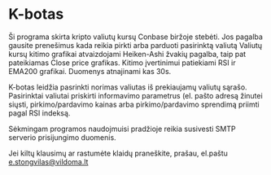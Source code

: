 # K-botas
Ši programa skirta kripto valiutų kursų Conbase biržoje stebėti. Jos pagalba gausite prenešimus kada reikia pirkti arba parduoti pasirinktą valiutą
Valiutų kursų kitimo grafikai atvaizdojami Heiken-Ashi žvakių pagalba, taip pat pateikiamas Close price grafikas. Kitimo įvertinimui patiekiami RSI ir EMA200 grafikai. Duomenys atnajinami kas 30s.

K-botas leidžia pasrinkti norimas valiutas iš prekiaujamų valiutų sąrašo. Pasirinktai valiutai priskirti informavimo parametrus (el. pašto adresą žinutei siųsti, pirkimo/pardavimo kainas arba pirkimo/pardavimo sprendimą priimti pagal RSI indeksą.

Sėkmingam programos naudojmuisi pradžioje reikia susivesti SMTP serverio prisijungimo duomenis.

Jei kiltų klausimų ar rastumėte klaidų praneškite, prašau, el.paštu e.stongvilas@vildoma.lt

